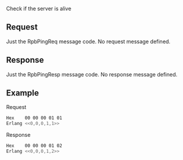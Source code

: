 Check if the server is alive

## Request

Just the RpbPingReq message code. No request message defined.

## Response

Just the RpbPingResp message code. No response message defined.

## Example

Request

```bash
Hex    00 00 00 01 01
Erlang <<0,0,0,1,1>>
```

Response

```bash
Hex    00 00 00 01 02
Erlang <<0,0,0,1,2>>
```